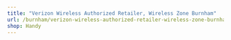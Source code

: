 ```yaml
---
title: "Verizon Wireless Authorized Retailer, Wireless Zone Burnham"
url: /burnham/verizon-wireless-authorized-retailer-wireless-zone-burnham/
shop: Handy
---
```

